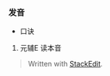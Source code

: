 
### 发音
* 口诀
1. 元辅E 读本音

> Written with [StackEdit](https://stackedit.io/).
<!--stackedit_data:
eyJoaXN0b3J5IjpbLTg2NjYyNjY3Nl19
-->